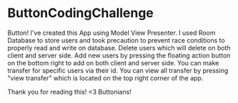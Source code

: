 # ButtonCodingChallenge
Button!
I've created this App using Model View Presenter.
I used Room Database to store users and took precaution to prevent race conditions to properly read and write on database.
Delete users which will delete on both client and server side.
Add new users by pressing the floating action button on the bottom right to add on both client and server side.
You can make transfer for specific users via their id.
You can view all transfer by pressing "view transfer" which is located on the top right corner of the app.

Thank you for reading this!
<3 Buttonians!
